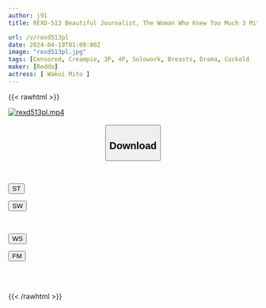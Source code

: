 ```yaml
---
author: j91
title: REXD-513 Beautiful Journalist, The Woman Who Knew Too Much 3 Mito Wakui

url: /v/rexd513pl
date: 2024-04-19T01:09:00Z
image: "rexd513pl.jpg"
tags: [Censored, Creampie, 3P, 4P, Solowork, Breasts, Drama, Cuckold	]
maker: [Reddo]
actress: [ Wakui Mito ]
---
```



{{< rawhtml >}}

<div class="video" data-videoid="bpdYXzOyDLHPPjP">
    <a href="javascript:;">
        <img src="/v/rexd513pl/rexd513pl.jpg" width="WIDTH" height="HEIGHT" alt="rexd513pl.mp4" loading="lazy">
    </a>
</div>

<script type="text/javascript" src="https://j91.asia/asset/on-demand-st.js"></script>

<br>
  <link rel="stylesheet" href="https://j91.asia/asset/bs5.css">
  
  <center>
  <button class="btn btn-primary" type="button" data-bs-toggle="collapse" data-bs-target=".multi-collapse" aria-expanded="false" aria-controls="multiCollapseExample1 multiCollapseExample2"><h2>Download</h2></button></center>
</p>
<div class="row">
  <div class="col">
    <div class="collapse multi-collapse" id="multiCollapseExample1">
      <div class="card card-body">
	      	      <br>
<div class="buttons">  
<p><a href="https://streamtape.to/v/bpdYXzOyDLHPPjP" target="_blank"><button class="btn-hover color-3"><i class="fa fa-download"></i> ST</button></a></p>
<p><a href="https://asnwish.com/r3r348dna555" target="_blank"><button class="btn-hover color-2"><i class="fa fa-download"></i> SW</button></a></p></div>
    </div>
  </div>
</div>
  <div class="col">
    <div class="collapse multi-collapse" id="multiCollapseExample2">
      <div class="card card-body">
	      <br>
<div class="buttons">
<p><a href="https://wolfstream.tv/il8ok3cfwyc2"><button class="btn-hover color-9"><i class="fa fa-download"></i> WS</button></a></p>
<p><a href="https://filemoon.sx/d/8b8ahbflg6vt"><button class="btn-hover color-8"><i class="fa fa-download"></i> FM</button></a></p></div>
<br><br>
      </div>
    </div>
  </div>
</div>

{{< /rawhtml >}}